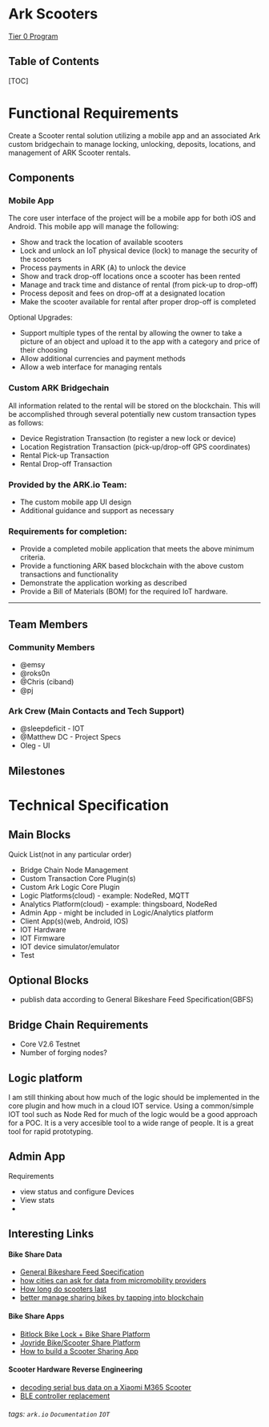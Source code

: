 
Ark Scooters
===
[Tier 0 Program](https://github.com/ArkEcosystem/tier-0-program/issues/12)


## Table of Contents

[TOC]

# Functional Requirements 
Create a Scooter rental solution utilizing a mobile app and an associated Ark custom bridgechain to manage locking, unlocking, deposits, locations, and management of ARK Scooter rentals.

## Components

### Mobile App
The core user interface of the project will be a mobile app for both iOS and Android. This mobile app will manage the following:
- Show and track the location of available scooters
- Lock and unlock an IoT physical device (lock) to manage the security of the scooters
- Process payments in ARK (Ѧ) to unlock the device
- Show and track drop-off locations once a scooter has been rented
- Manage and track time and distance of rental (from pick-up to drop-off)
- Process deposit and fees on drop-off at a designated location
- Make the scooter available for rental after proper drop-off is completed


Optional Upgrades:
- Support multiple types of the rental by allowing the owner to take a picture of an object and upload it to the app with a category and price of their choosing
- Allow additional currencies and payment methods
- Allow a web interface for managing rentals


### Custom ARK Bridgechain
All information related to the rental will be stored on the blockchain. This will be accomplished through several potentially new custom transaction types as follows:
- Device Registration Transaction (to register a new lock or device)
- Location Registration Transaction (pick-up/drop-off GPS coordinates)
- Rental Pick-up Transaction
- Rental Drop-off Transaction

### Provided by the ARK.io Team:
- The custom mobile app UI design
- Additional guidance and support as necessary

### Requirements for completion:
- Provide a completed mobile application that meets the above minimum criteria.
- Provide a functioning ARK based blockchain with the above custom transactions and functionality
- Demonstrate the application working as described
- Provide a Bill of Materials (BOM) for the required IoT hardware.


---

## Team Members
### Community Members
- @emsy
- @roks0n
- @Chris (ciband)
- @pj

### Ark Crew (Main Contacts and Tech Support)
- @sleepdeficit - IOT
- @Matthew DC - Project Specs
- Oleg - UI

## Milestones





# Technical Specification

## Main Blocks 
Quick List(not in any particular order)
- Bridge Chain Node Management
- Custom Transaction Core Plugin(s)
- Custom Ark Logic Core Plugin
- Logic Platforms(cloud) - example: NodeRed, MQTT
- Analytics Platform(cloud) - example: thingsboard, NodeRed
- Admin App - might be included in Logic/Analytics platform
- Client App(s)(web, Android, IOS)
- IOT Hardware
- IOT Firmware
- IOT device simulator/emulator
- Test

## Optional Blocks
- publish data according to General Bikeshare Feed Specification(GBFS)


## Bridge Chain Requirements
- Core V2.6 Testnet
- Number of forging nodes?


## Logic platform
I am still thinking about how much of the logic should be implemented in the core plugin and how much in a cloud IOT service. Using a common/simple IOT tool such as Node Red for much of the logic would be a good approach for a POC. It is a very accesible tool to a wide range of people. It is a great tool for rapid prototyping. 

## Admin App
Requirements
- view status and configure Devices
- View stats
- 

## Interesting Links 
#### Bike Share Data
- [General Bikeshare Feed Specification](https://github.com/NABSA/gbfs/blob/master/gbfs.md)
- [how cities can ask for data from micromobility providers](https://blog.remix.com/mds-gbfs-and-how-cities-can-ask-for-data-from-micromobility-providers-7957ca639f16)
- [How long do scooters last](https://qz.com/1561654/how-long-does-a-scooter-last-less-than-a-month-louisville-data-suggests/amp/)
- [better manage sharing bikes by tapping into blockchain](https://dailyfintech.com/2018/05/19/can-ofo-better-manages-their-sharing-bikes-by-tapping-into-blockchain/)

#### Bike Share Apps
- [Bitlock Bike Lock + Bike Share Platform](https://bitlock.co/bikeshare.html)
- [Joyride Bike/Scooter Share Platform](https://www.joyride.city/plans.html)
- [How to build a Scooter Sharing App](https://www.mobindustry.net/building-a-scooter-sharing-app-like-lime-nextbike-and-mobike/)

#### Scooter Hardware Reverse Engineering
- [decoding serial bus data on a Xiaomi M365 Scooter](https://gitlab.com/esp32m365/esp32_xiaomi_m365_display)
- [BLE controller replacement](https://github.com/camcamfresh/Xiaomi-M365-BLE-Controller-Replacement)


###### tags: `ark.io` `Documentation` `IOT`
